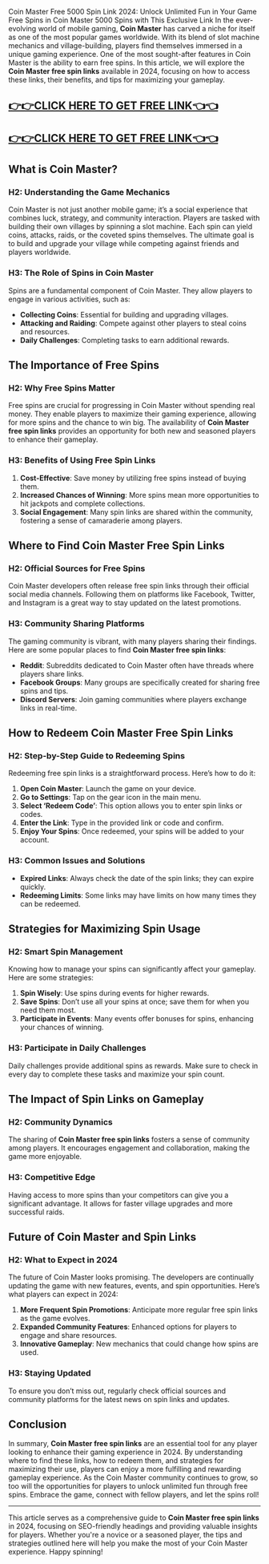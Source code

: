 Coin Master Free 5000 Spin Link 2024: Unlock Unlimited Fun in Your Game
Free Spins in Coin Master 5000 Spins with This Exclusive Link
In the ever-evolving world of mobile gaming, **Coin Master** has carved a niche for itself as one of the most popular games worldwide. With its blend of slot machine mechanics and village-building, players find themselves immersed in a unique gaming experience. One of the most sought-after features in Coin Master is the ability to earn free spins. In this article, we will explore the **Coin Master free spin links** available in 2024, focusing on how to access these links, their benefits, and tips for maximizing your gameplay.

[👉👉CLICK HERE TO GET FREE LINK👈👈](https://todaylink.site/CoinsLink/)
--
[👉👉CLICK HERE TO GET FREE LINK👈👈](https://todaylink.site/CoinsLink/)
--
## What is Coin Master?

### H2: Understanding the Game Mechanics

Coin Master is not just another mobile game; it’s a social experience that combines luck, strategy, and community interaction. Players are tasked with building their own villages by spinning a slot machine. Each spin can yield coins, attacks, raids, or the coveted spins themselves. The ultimate goal is to build and upgrade your village while competing against friends and players worldwide.

### H3: The Role of Spins in Coin Master

Spins are a fundamental component of Coin Master. They allow players to engage in various activities, such as:

- **Collecting Coins**: Essential for building and upgrading villages.
- **Attacking and Raiding**: Compete against other players to steal coins and resources.
- **Daily Challenges**: Completing tasks to earn additional rewards.

## The Importance of Free Spins

### H2: Why Free Spins Matter

Free spins are crucial for progressing in Coin Master without spending real money. They enable players to maximize their gaming experience, allowing for more spins and the chance to win big. The availability of **Coin Master free spin links** provides an opportunity for both new and seasoned players to enhance their gameplay.

### H3: Benefits of Using Free Spin Links

1. **Cost-Effective**: Save money by utilizing free spins instead of buying them.
2. **Increased Chances of Winning**: More spins mean more opportunities to hit jackpots and complete collections.
3. **Social Engagement**: Many spin links are shared within the community, fostering a sense of camaraderie among players.

## Where to Find Coin Master Free Spin Links

### H2: Official Sources for Free Spins

Coin Master developers often release free spin links through their official social media channels. Following them on platforms like Facebook, Twitter, and Instagram is a great way to stay updated on the latest promotions.

### H3: Community Sharing Platforms

The gaming community is vibrant, with many players sharing their findings. Here are some popular places to find **Coin Master free spin links**:

- **Reddit**: Subreddits dedicated to Coin Master often have threads where players share links.
- **Facebook Groups**: Many groups are specifically created for sharing free spins and tips.
- **Discord Servers**: Join gaming communities where players exchange links in real-time.

## How to Redeem Coin Master Free Spin Links

### H2: Step-by-Step Guide to Redeeming Spins

Redeeming free spin links is a straightforward process. Here’s how to do it:

1. **Open Coin Master**: Launch the game on your device.
2. **Go to Settings**: Tap on the gear icon in the main menu.
3. **Select ‘Redeem Code’**: This option allows you to enter spin links or codes.
4. **Enter the Link**: Type in the provided link or code and confirm.
5. **Enjoy Your Spins**: Once redeemed, your spins will be added to your account.

### H3: Common Issues and Solutions

- **Expired Links**: Always check the date of the spin links; they can expire quickly.
- **Redeeming Limits**: Some links may have limits on how many times they can be redeemed.

## Strategies for Maximizing Spin Usage

### H2: Smart Spin Management

Knowing how to manage your spins can significantly affect your gameplay. Here are some strategies:

1. **Spin Wisely**: Use spins during events for higher rewards.
2. **Save Spins**: Don’t use all your spins at once; save them for when you need them most.
3. **Participate in Events**: Many events offer bonuses for spins, enhancing your chances of winning.

### H3: Participate in Daily Challenges

Daily challenges provide additional spins as rewards. Make sure to check in every day to complete these tasks and maximize your spin count.

## The Impact of Spin Links on Gameplay

### H2: Community Dynamics

The sharing of **Coin Master free spin links** fosters a sense of community among players. It encourages engagement and collaboration, making the game more enjoyable.

### H3: Competitive Edge

Having access to more spins than your competitors can give you a significant advantage. It allows for faster village upgrades and more successful raids.

## Future of Coin Master and Spin Links

### H2: What to Expect in 2024

The future of Coin Master looks promising. The developers are continually updating the game with new features, events, and spin opportunities. Here’s what players can expect in 2024:

1. **More Frequent Spin Promotions**: Anticipate more regular free spin links as the game evolves.
2. **Expanded Community Features**: Enhanced options for players to engage and share resources.
3. **Innovative Gameplay**: New mechanics that could change how spins are used.

### H3: Staying Updated

To ensure you don’t miss out, regularly check official sources and community platforms for the latest news on spin links and updates.

## Conclusion

In summary, **Coin Master free spin links** are an essential tool for any player looking to enhance their gaming experience in 2024. By understanding where to find these links, how to redeem them, and strategies for maximizing their use, players can enjoy a more fulfilling and rewarding gameplay experience. As the Coin Master community continues to grow, so too will the opportunities for players to unlock unlimited fun through free spins. Embrace the game, connect with fellow players, and let the spins roll!

---

This article serves as a comprehensive guide to **Coin Master free spin links** in 2024, focusing on SEO-friendly headings and providing valuable insights for players. Whether you're a novice or a seasoned player, the tips and strategies outlined here will help you make the most of your Coin Master experience. Happy spinning!
